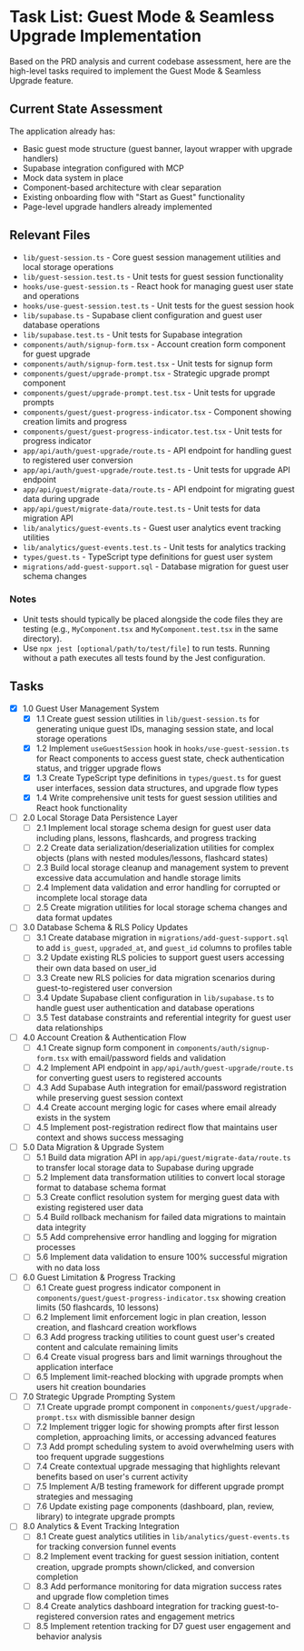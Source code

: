 # Task List: Guest Mode & Seamless Upgrade Implementation

Based on the PRD analysis and current codebase assessment, here are the high-level tasks required to implement the Guest Mode & Seamless Upgrade feature.

## Current State Assessment

The application already has:
- Basic guest mode structure (guest banner, layout wrapper with upgrade handlers)
- Supabase integration configured with MCP
- Mock data system in place
- Component-based architecture with clear separation
- Existing onboarding flow with "Start as Guest" functionality
- Page-level upgrade handlers already implemented

## Relevant Files

- `lib/guest-session.ts` - Core guest session management utilities and local storage operations
- `lib/guest-session.test.ts` - Unit tests for guest session functionality
- `hooks/use-guest-session.ts` - React hook for managing guest user state and operations
- `hooks/use-guest-session.test.ts` - Unit tests for the guest session hook
- `lib/supabase.ts` - Supabase client configuration and guest user database operations
- `lib/supabase.test.ts` - Unit tests for Supabase integration
- `components/auth/signup-form.tsx` - Account creation form component for guest upgrade
- `components/auth/signup-form.test.tsx` - Unit tests for signup form
- `components/guest/upgrade-prompt.tsx` - Strategic upgrade prompt component
- `components/guest/upgrade-prompt.test.tsx` - Unit tests for upgrade prompts
- `components/guest/guest-progress-indicator.tsx` - Component showing creation limits and progress
- `components/guest/guest-progress-indicator.test.tsx` - Unit tests for progress indicator
- `app/api/auth/guest-upgrade/route.ts` - API endpoint for handling guest to registered user conversion
- `app/api/auth/guest-upgrade/route.test.ts` - Unit tests for upgrade API endpoint
- `app/api/guest/migrate-data/route.ts` - API endpoint for migrating guest data during upgrade
- `app/api/guest/migrate-data/route.test.ts` - Unit tests for data migration API
- `lib/analytics/guest-events.ts` - Guest user analytics event tracking utilities
- `lib/analytics/guest-events.test.ts` - Unit tests for analytics tracking
- `types/guest.ts` - TypeScript type definitions for guest user system
- `migrations/add-guest-support.sql` - Database migration for guest user schema changes

### Notes

- Unit tests should typically be placed alongside the code files they are testing (e.g., `MyComponent.tsx` and `MyComponent.test.tsx` in the same directory).
- Use `npx jest [optional/path/to/test/file]` to run tests. Running without a path executes all tests found by the Jest configuration.

## Tasks

- [x] 1.0 Guest User Management System
  - [x] 1.1 Create guest session utilities in `lib/guest-session.ts` for generating unique guest IDs, managing session state, and local storage operations
  - [x] 1.2 Implement `useGuestSession` hook in `hooks/use-guest-session.ts` for React components to access guest state, check authentication status, and trigger upgrade flows
  - [x] 1.3 Create TypeScript type definitions in `types/guest.ts` for guest user interfaces, session data structures, and upgrade flow types
  - [x] 1.4 Write comprehensive unit tests for guest session utilities and React hook functionality

- [ ] 2.0 Local Storage Data Persistence Layer
  - [ ] 2.1 Implement local storage schema design for guest user data including plans, lessons, flashcards, and progress tracking
  - [ ] 2.2 Create data serialization/deserialization utilities for complex objects (plans with nested modules/lessons, flashcard states)
  - [ ] 2.3 Build local storage cleanup and management system to prevent excessive data accumulation and handle storage limits
  - [ ] 2.4 Implement data validation and error handling for corrupted or incomplete local storage data
  - [ ] 2.5 Create migration utilities for local storage schema changes and data format updates

- [ ] 3.0 Database Schema & RLS Policy Updates
  - [ ] 3.1 Create database migration in `migrations/add-guest-support.sql` to add `is_guest`, `upgraded_at`, and `guest_id` columns to profiles table
  - [ ] 3.2 Update existing RLS policies to support guest users accessing their own data based on user_id
  - [ ] 3.3 Create new RLS policies for data migration scenarios during guest-to-registered user conversion
  - [ ] 3.4 Update Supabase client configuration in `lib/supabase.ts` to handle guest user authentication and database operations
  - [ ] 3.5 Test database constraints and referential integrity for guest user data relationships

- [ ] 4.0 Account Creation & Authentication Flow
  - [ ] 4.1 Create signup form component in `components/auth/signup-form.tsx` with email/password fields and validation
  - [ ] 4.2 Implement API endpoint in `app/api/auth/guest-upgrade/route.ts` for converting guest users to registered accounts
  - [ ] 4.3 Add Supabase Auth integration for email/password registration while preserving guest session context
  - [ ] 4.4 Create account merging logic for cases where email already exists in the system
  - [ ] 4.5 Implement post-registration redirect flow that maintains user context and shows success messaging

- [ ] 5.0 Data Migration & Upgrade System
  - [ ] 5.1 Build data migration API in `app/api/guest/migrate-data/route.ts` to transfer local storage data to Supabase during upgrade
  - [ ] 5.2 Implement data transformation utilities to convert local storage format to database schema format
  - [ ] 5.3 Create conflict resolution system for merging guest data with existing registered user data
  - [ ] 5.4 Build rollback mechanism for failed data migrations to maintain data integrity
  - [ ] 5.5 Add comprehensive error handling and logging for migration processes
  - [ ] 5.6 Implement data validation to ensure 100% successful migration with no data loss

- [ ] 6.0 Guest Limitation & Progress Tracking
  - [ ] 6.1 Create guest progress indicator component in `components/guest/guest-progress-indicator.tsx` showing creation limits (50 flashcards, 10 lessons)
  - [ ] 6.2 Implement limit enforcement logic in plan creation, lesson creation, and flashcard creation workflows
  - [ ] 6.3 Add progress tracking utilities to count guest user's created content and calculate remaining limits
  - [ ] 6.4 Create visual progress bars and limit warnings throughout the application interface
  - [ ] 6.5 Implement limit-reached blocking with upgrade prompts when users hit creation boundaries

- [ ] 7.0 Strategic Upgrade Prompting System
  - [ ] 7.1 Create upgrade prompt component in `components/guest/upgrade-prompt.tsx` with dismissible banner design
  - [ ] 7.2 Implement trigger logic for showing prompts after first lesson completion, approaching limits, or accessing advanced features
  - [ ] 7.3 Add prompt scheduling system to avoid overwhelming users with too frequent upgrade suggestions
  - [ ] 7.4 Create contextual upgrade messaging that highlights relevant benefits based on user's current activity
  - [ ] 7.5 Implement A/B testing framework for different upgrade prompt strategies and messaging
  - [ ] 7.6 Update existing page components (dashboard, plan, review, library) to integrate upgrade prompts

- [ ] 8.0 Analytics & Event Tracking Integration
  - [ ] 8.1 Create guest analytics utilities in `lib/analytics/guest-events.ts` for tracking conversion funnel events
  - [ ] 8.2 Implement event tracking for guest session initiation, content creation, upgrade prompts shown/clicked, and conversion completion
  - [ ] 8.3 Add performance monitoring for data migration success rates and upgrade flow completion times
  - [ ] 8.4 Create analytics dashboard integration for tracking guest-to-registered conversion rates and engagement metrics
  - [ ] 8.5 Implement retention tracking for D7 guest user engagement and behavior analysis
